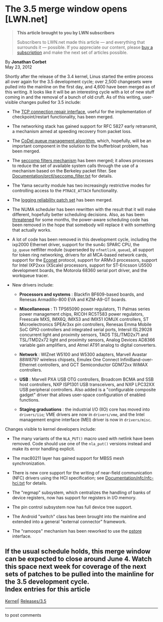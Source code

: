 # The 3.5 merge window opens [LWN.net]

> **This article brought to you by LWN subscribers**
> 
> Subscribers to LWN.net made this article — and everything that surrounds it — possible. If you appreciate our content, please [buy a subscription](/Promo/nst-nag3/subscribe) and make the next set of articles possible. 

By **Jonathan Corbet**  
May 23, 2012 

Shortly after the release of the 3.4 kernel, Linus started the entire process all over again for the 3.5 development cycle; over 2,500 changesets were pulled into the mainline on the first day, and 4,600 have been merged as of this writing. It looks like it will be an interesting cycle with a lot of new stuff coming in and the removal of a bunch of old cruft. As of this writing, user-visible changes pulled for 3.5 include: 

  * The [TCP connection repair interface](/Articles/495304/), useful for the implementation of checkpoint/restart functionality, has been merged. 

  * The networking stack has gained support for RFC 5827 early retransmit, a mechanism aimed at speeding recovery from packet loss. 

  * The [CoDel queue management algorithm](/Articles/496509/), which, hopefully, will be an important component in the solution to the bufferbloat problem, has been merged. 

  * The [seccomp filters mechanism](/Articles/475043/) has been merged; it allows processes to reduce the set of available system calls through the use of a mechanism based on the Berkeley packet filter. See [Documentation/prctl/seccomp_filter.txt](/Articles/498231/) for details. 

  * The Yama security module has two increasingly restrictive modes for controlling access to the `PTRACE_ATTACH` functionality. 

  * The [logging reliability patch set](/Articles/492125/) has been merged. 

  * The NUMA scheduler has been rewritten with the result that it will make different, hopefully better scheduling decisions. Also, as has been [threatened](/Articles/474915/) for some months, the power-aware scheduling code has been removed in the hope that somebody will replace it with something that actually works. 

  * A lot of code has been removed in this development cycle, including the ixp2000 Ethernet driver, support for the sun4c SPARC CPU, the `ip_queue` netfilter module (superseded by `nfnetlink_queue`), all support for token ring networking, drivers for all MCA-based network cards, support for the [Econet](https://en.wikipedia.org/wiki/Econet) protocol, support for ARMv3 processors, support for Intel IXP2xxx (XScale) processors, support for ST-Ericsson U5500 development boards, the Motorola 68360 serial port driver, and the workqueue tracer. 

  * New drivers include: 

    * **Processors and systems** : Blackfin BF609-based boards, and Renesas Armadillo-800 EVA and KZM-A9-GT boards. 

    * **Miscellaneous** : TI TPS65090 power regulators, TI Palmas series power management chips, RICOH RC5T583 power regulators, Freescale MXS, IMX6Q, IMX53 and IMX51 IOMUX controllers, ST Microelectronics SPEAr3xx pin controllers, Renesas Emma Mobile SoC GPIO controllers and integrated serial ports, Intersil ISL29028 concurrent light and proximity sensors, TAOS TSL/TMD2x71 and TSL/TMD2x72 light and proximity sensors, Analog Devices AD8366 variable gain amplifiers, and Atmel AT91 analog to digital converters. 

    * **Network** : WIZnet W5100 and W5300 adapters, Marvell Avastar 88W8797 wireless chipsets, Emulex One Connect InfiniBand-over-Ethernet controllers, and GCT Semiconductor GDM72xx WiMAX controllers. 

    * **USB** : Marvell PXA USB OTG controllers, Broadcom BCMA and SSB host controllers, NXP ISP1301 USB transceivers, and NXP LPC32XX USB peripheral controllers. Also added is a "configurable composite gadget" driver that allows user-space configuration of enabled functions. 

    * **Staging graduations** : the industrial I/O (IIO) core has moved into `drivers/iio`; VME drivers are now in `drivers/vme`, and the Intel management engine interface (MEI) driver is now in `drivers/misc`. 




Changes visible to kernel developers include: 

  * The many variants of the `NLA_PUT()` macro used with netlink have been removed. Code should use one of the `nla_put()` versions instead and make its error handling explicit. 

  * The mac80211 layer has gained support for MBSS mesh synchronization. 

  * There is new core support for the writing of near-field communication (NFC) drivers using the HCI specification; see [Documentation/nfc/nfc-hci.txt](/Articles/498123/) for details. 

  * The "regmap" subsystem, which centralizes the handling of banks of device registers, now has support for registers in I/O memory. 

  * The pin control subsystem now has full device tree support. 

  * The Android "switch" class has been brought into the mainline and extended into a general "external connector" framework. 

  * The "ramoops" mechanism has been reworked to use the [pstore](/Articles/434821/) interface. 




If the usual schedule holds, this merge window can be expected to close around June 4. Watch this space next week for coverage of the next sets of patches to be pulled into the mainline for the 3.5 development cycle.  
Index entries for this article  
---  
[Kernel](/Kernel/Index)| [Releases/3.5](/Kernel/Index#Releases-3.5)  
  


* * *

to post comments 

